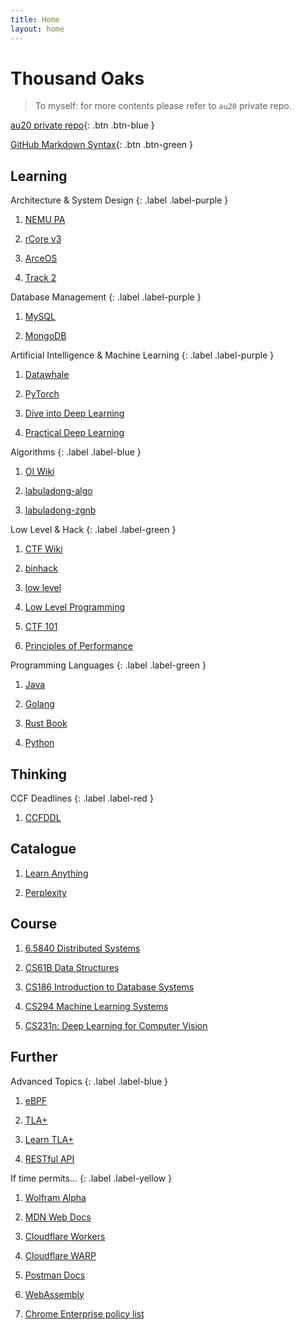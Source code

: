```yaml
---
title: Home
layout: home
---
```


# Thousand Oaks

> To myself: for more contents please refer to `au20` private repo.

[au20 private repo](https://github.com/1000oaks/au20/){: .btn .btn-blue }

[GitHub Markdown Syntax](https://docs.github.com/en/get-started/writing-on-github/getting-started-with-writing-and-formatting-on-github/basic-writing-and-formatting-syntax){: .btn .btn-green }

## Learning

Architecture & System Design {: .label .label-purple }

1. [NEMU PA](https://nju-projectn.github.io/ics-pa-gitbook/ics2023/)

1. [rCore v3](https://rcore-os.cn/rCore-Tutorial-Book-v3/index.html)

1. [ArceOS](https://rcore-os.cn/arceos-tutorial-book/)

1. [Track 2](https://scpointer.github.io/rcore2oscomp/)

Database Management {: .label .label-purple } 

1. [MySQL](https://dev.mysql.com/doc/refman/8.0/en/functions.html)

1. [MongoDB](https://www.mongodb.com/docs/manual/)

Artificial Intelligence & Machine Learning {: .label .label-purple } 

1. [Datawhale](https://datawhale.feishu.cn/docs/doccn0AOicI3LJ8RwhY0cuDPSOc)

1. [PyTorch](https://pytorch.org/tutorials/beginner/deep_learning_60min_blitz.html)

2. [Dive into Deep Learning](https://d2l.ai/index.html)

3. [Practical Deep Learning](https://course.fast.ai/)

Algorithms {: .label .label-blue }

1. [OI Wiki](https://oi-wiki.org/)

1. [labuladong-algo](https://labuladong.github.io/algo/)

1. [labuladong-zgnb](https://labuladong.github.io/zgnb/)

Low Level & Hack {: .label .label-green }

1. [CTF Wiki](https://ctf-wiki.org/)

1. [binhack](https://binhack.readthedocs.io/zh/latest/)

1. [low level](https://low-level.readthedocs.io/en/latest/)

1. [Low Level Programming](https://cch123.gitbooks.io/duplicate/content/)

1. [CTF 101](https://ctf101.org/)

1. [Principles of Performance](https://llllllllll.github.io/principles-of-performance/index.html)

Programming Languages {: .label .label-green }

1. [Java](https://dev.java/learn/getting-started/)

1. [Golang](https://go.dev/doc/)

2. [Rust Book](https://doc.rust-lang.org/book/)

3. [Python](https://docs.python.org/zh-cn/3/tutorial/index.html)

## Thinking

CCF Deadlines {: .label .label-red }

1. [CCFDDL](https://ccfddl.github.io/)

## Catalogue

1. [Learn Anything](https://learn-anything.xyz/)

1. [Perplexity](https://www.perplexity.ai/)

## Course

1. [6.5840 Distributed Systems](https://pdos.csail.mit.edu/6.824/)

1. [CS61B Data Structures](https://fa23.datastructur.es/)

1. [CS186 Introduction to Database Systems](https://cs186berkeley.net/)

2. [CS294 Machine Learning Systems](https://ucbrise.github.io/cs294-ai-sys-sp22/)

3. [CS231n: Deep Learning for Computer Vision](http://cs231n.stanford.edu/)

## Further

Advanced Topics {: .label .label-blue }

1. [eBPF](https://ebpf.io/what-is-ebpf/)

1. [TLA+](https://lamport.azurewebsites.net/tla/learning.html)

1. [Learn TLA+](https://learntla.com/)

2. [RESTful API](https://restfulapi.net/)

If time permits... {: .label .label-yellow }

1. [Wolfram Alpha](https://www.wolframalpha.com/)

1. [MDN Web Docs](https://developer.mozilla.org/en-US/)

1. [Cloudflare Workers](https://developers.cloudflare.com/workers/)

1. [Cloudflare WARP](https://developers.cloudflare.com/warp-client/warp-modes/)

1. [Postman Docs](https://learning.postman.com/docs/getting-started/overview/)

1. [WebAssembly](https://webassembly.org/)

2. [Chrome Enterprise policy list](https://chromeenterprise.google/policies/)
